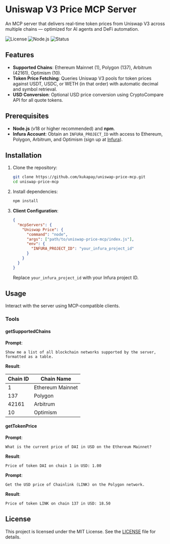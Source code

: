# Uniswap V3 Price MCP Server

An MCP server that delivers real-time token prices from Uniswap V3 across multiple chains — optimized for AI agents and DeFi automation.

![License](https://img.shields.io/badge/license-MIT-blue.svg)
![Node.js](https://img.shields.io/badge/Node.js-18.x-green.svg)
![Status](https://img.shields.io/badge/status-active-brightgreen.svg)


## Features
- **Supported Chains**: Ethereum Mainnet (1), Polygon (137), Arbitrum (42161), Optimism (10).
- **Token Price Fetching**: Queries Uniswap V3 pools for token prices against USDT, USDC, or WETH (in that order) with automatic decimal and symbol retrieval.
- **USD Conversion**: Optional USD price conversion using CryptoCompare API for all quote tokens.

## Prerequisites
- **Node.js** (v18 or higher recommended) and **npm**.
- **Infura Account**: Obtain an `INFURA_PROJECT_ID` with access to Ethereum, Polygon, Arbitrum, and Optimism (sign up at [Infura](https://infura.io/)).

## Installation
1. Clone the repository:
   ```bash
   git clone https://github.com/kukapay/uniswap-price-mcp.git
   cd uniswap-price-mcp
   ```

2. Install dependencies:
   ```bash
   npm install
   ```

3. **Client Configuration**:

    ```json
    {
      "mcpServers": {
        "Uniswap Price": {
          "command": "node",
          "args": ["path/to/uniswap-price-mcp/index.js"],
          "env": {
            "INFURA_PROJECT_ID": "your_infura_project_id"
          }
        }
      }
    }
    ```
    Replace `your_infura_project_id` with your Infura project ID.
    
## Usage

Interact with the server using MCP-compatible clients.

### Tools

#### getSupportedChains

**Prompt**:
```
Show me a list of all blockchain networks supported by the server, formatted as a table.
```
**Result**:

| Chain ID | Chain Name       |
|----------|------------------|
| 1        | Ethereum Mainnet |
| 137      | Polygon          |
| 42161    | Arbitrum         |
| 10       | Optimism         |

#### getTokenPrice

**Prompt**:
```
What is the current price of DAI in USD on the Ethereum Mainnet?
```

**Result**:
```
Price of token DAI on chain 1 in USD: 1.00
```

**Prompt**:
```
Get the USD price of Chainlink (LINK) on the Polygon network.
```

**Result**:
```
Price of token LINK on chain 137 in USD: 18.50
```

## License
This project is licensed under the MIT License. See the [LICENSE](LICENSE) file for details.
